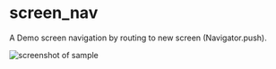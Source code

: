 # screen_nav

A Demo screen navigation by routing to new screen (Navigator.push).

![screenshot of sample](https://github.com/Zifirut/screen_navigation/blob/master/video.gif)


